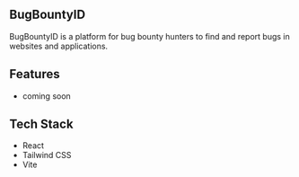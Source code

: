 ## BugBountyID

BugBountyID is a platform for bug bounty hunters to find and report bugs in websites and applications.

## Features

- coming soon

## Tech Stack

- React
- Tailwind CSS
- Vite